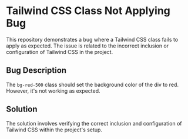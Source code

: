 # Tailwind CSS Class Not Applying Bug

This repository demonstrates a bug where a Tailwind CSS class fails to apply as expected. The issue is related to the incorrect inclusion or configuration of Tailwind CSS in the project.

## Bug Description

The `bg-red-500` class should set the background color of the div to red. However, it's not working as expected. 

## Solution

The solution involves verifying the correct inclusion and configuration of Tailwind CSS within the project's setup.